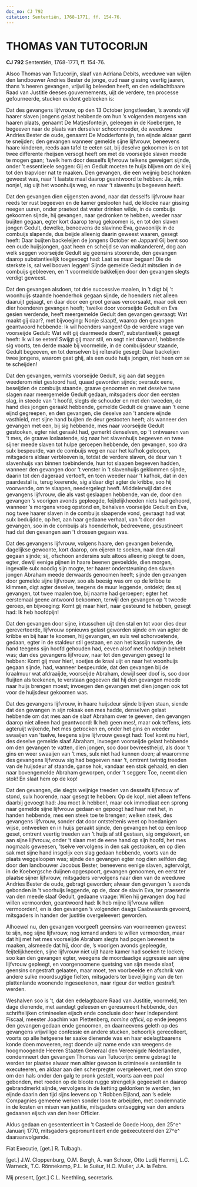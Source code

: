 ```yaml
---
doc_no: CJ 792
citation: Sententiën, 1768-1771, ff. 154-76.
---
```


# THOMAS VAN TUTOCORIJN

**CJ 792** Sententiën, 1768-1771, ff. 154-76.

Alsoo Thomas van Tutucorijn, slaaf van Adriana Debits, weeduwe van wijlen den landbouwer Andries Bester de jonge, oud naar gissing veertig jaaren, thans ’s heeren gevangen, vrijwillig beleeden heeft, en den edelachtbaare Raad van Justitie deeses gouvernements, uijt de verdere, ten processe gefourneerde, stucken evident gebleeken is:

Dat des gevangens lijfvrouw, op den 13 October jongstleeden, ’s avonds vijf haarer slaven jongens gelast hebbende om hun ’s volgenden morgens van haaren plaats, genaamt De Matjesfonteijn, geleegen in de Koebergen, te begeeven naar de plaats van derselver schoonmoeder, de weeduwe Andries Bester de oude, genaamt De Modderfonteijn, ten eijnde aldaar garst te sneijden; den gevangen wanneer gemelde sijne lijfvrouw, beneevens haare kinderen, reeds aan tafel te eeten sat, bij deselve gekoomen is en tot twee differente rheijsen versogt heeft om met de voorseijde slaven meede te mogen gaan; ’twelk hem door desselfs lijfvrouw telkens geweigert sijnde, onder ’t essentieele seggen: Gij en Gedult moeten te huijs blijven om de kleij tot den trapvloer nat te maaken. Den gevangen, die een weijnig beschonken geweest was, naar ’t laatste maal daarop geantwoord te hebben: Ja, mijn nonje!, sig uijt het woonhuijs weg, en naar ’t slavenhuijs begeeven heeft.

Dat den gevangen dien eijgensten avond, naar dat desselfs lijfvrouw haar reeds ter rust begeeven en de kamer geslooten had, de klocke naar gissing neegen uuren, onder praetext dat water drinken wilde, in de combuijs gekoomen sijnde, hij gevangen, naar gedronken te hebben, weeder naar buijten gegaan, egter kort daarop terug gekoomen is, en tot den slaven jongen Gedult, dewelke, beneevens de slavinne Eva, gewoonlijk in de combuijs slapende, dus beijde alleenig daarin geweest waaren, gesegt heeft: Daar buijten backeleijen de jongens October en Jappan! Gij bent soo een oude huijsjongen, gaat heen en scheijd se van malkanderen!, dog aan welk seggen voorseijde Gedult sig geensins stoorende, den gevangen daarop substantieelijk toegevoegt had: Laat se maar begaan! Die de sterkste is, sal wel booven leggen! Sijnde gemelde Gedult mitsdien in de combuijs gebleeven, en ’t voormeldde bakkelijen door den gevangen slegts verdigt geweest.

Dat den gevangen alsdoen, tot drie successive maalen, in ’t digt bij ’t woonhuijs staande hoenderhok gegaan sijnde, de hoenders niet alleen daaruijt gejaagt, en daar door een groot geraas veroorsaakt, maar ook een dier hoenderen gevangen heeft; ’twelke door voorseijde Gedult en Eva gesien werdende, heeft meergemelde Gedult den gevangen gevraagt: Wat maakt gij daar?, met bijvoeging: Nonje slaapt!, waarop den gevangen geantwoord hebbende: Ik wil hoenders vangen! Op de verdere vrage van voorseijde Gedult: Wat wilt gij daarmeede doen?, substantieelijk gesegt heeft: Ik wil se eeten! Swijgt gij maar stil, en segt niet daarvan!, hebbende sig voorts, ten derde maale bij voormelde, in de combuijsdeur staande, Gedult begeeven, en tot denselven bij reïteratie gesegt: Daar backelijen twee jongens, waarom gaat ghij, als een oude huijs jongen, niet heen om se te scheijden!

Dat den gevangen, vermits voorseijde Gedult, sig aan dat seggen weederom niet gestoord had, quaad geworden sijnde; oversulx eene, beseijden de combuijs staande, graave genoomen en met deselve twee slagen naar meergemelde Gedult gedaan, mitsgaders door den eersten slag, in steede van ’t hoofd, slegts de schouder en met den tweeden, de hand dies jongen geraakt hebbende, gemelde Gedult de graave aan ’t eene eijnd gegreepen, en den gevangen, die deselve aan ’t andere eijnde vasthield, met sijne hand buijten de deur gestooten heeft; als wanneer den gevangen met een, bij sig hebbende, mes naar voorseijde Gedult gestooken, egter niet geraakt had, gemerkt denselven, op ’t ontwaaren van ’t mes, de graave loslaatende, sig naar het slavenhuijs begeeven en twee sijner meede slaven tot hulpe geroepen hebbende, den gevangen, soo dra sulx bespeurde, van de combuijs weg en naar het kafhok geloopen, mitsgaders aldaar verbleeven is, totdat de verdere slaven, de deur van ’t slavenhuijs van binnen toebindende, hun tot slaapen begeeven hadden, wanneer den gevangen door ’t venster in ’t slavenhuijs geklommen sijnde, daarin tot den dageraad vertoeft, en toen weeder naar ’t kafhok, dat in den paardestal is, terug keerende, sig aldaar digt agter de kribbe, soo hij voorwende, om te slaapen, needergelegt heeft. Middelerwijl dat des gevangens lijfvrouw, die als vast geslaapen hebbende, van de, door den gevangen ’s voorigen avonds gepleegde, feijtelijkheeden niets had gehoord, wanneer ’s morgens vroeg opstond en, behalven voorseijde Gedult en Eva, nog twee haarer slaven in de combuijs slaapende vond, gevraagt had wat sulx beduijdde, op het, aan haar gedaane verhaal, van ’t door den gevangen, soo in de combuijs als hoenderhok, bedreevene, gesustineert had dat den gevangen aan ’t drossen gegaan was.

Dat des gevangens lijfvrouw, volgens haare, den gevangen bekende, dagelijkse gewoonte, kort daarop, om eijeren te soeken, naar den stal gegaan sijnde; sij, ofschoon andersins sulx altoos alleenig pleegt te doen, egter, dewijl eenige pijnen in haare beenen gevoeldde, dien morgen, ingevalle sulx noodig sijn mogte, ter haarer ondersteuning den slaven jongen Abraham meede derwaards genoomen heeft; sijnde den gevangen door gemelde sijne lijfvrouw, soo als beesig was om op de kribbe te klimmen, digt agter deselve, teegens de muur leggende, ontdekt; des sij gevangen, tot twee maalen toe, bij naame had geroepen; egter het eerstemaal geene antwoord bekoomen, terwijl den gevangen op ’t tweede geroep, en bijvoeging: Komt gij maar hier!, naar gesteund te hebben, gesegt had: Ik heb hoofdpijn!

Dat den gevangen door sijne, intusschen uijt den stal en tot voor dies deur gereverteerde, lijfvrouw opnieuws gelast geworden sijnde om van agter de kribbe en bij haar te koomen, hij gevangen, en sulx wel schorvoetende, gedaan, egter in de staldeur stil gestaan, en aan het kassijn rustende, de hand teegens sijn hoofd gehouden had, eeven alsof met hoofdpijn behebt was; dan des gevangens lijfvrouw, naar tot den gevangen gesegt te hebben: Komt gij maar hier!, soetjes de kraal uijt en naar het woonhuijs gegaan sijnde, had, wanneer bespeurdde, dat den gevangen bij de kraalmuur wat afdraaijde, voorseijde Abraham, dewijl seer doof is, soo door fluijten als teekenen, te verstaan gegeeven dat hij den gevangen meede naar huijs brengen moest; invoegen den gevangen met dien jongen ook tot voor de huijsdeur gekoomen was.

Dat des gevangens lijfvrouw, in haare huijsdeur sijnde blijven staan, siende dat den gevangen in sijn roksak een mes hadde, denselven gelast hebbende om dat mes aan de slaaf Abraham over te geeven, den gevangen daarop niet alleen had geantwoord: Ik heb geen mes!, maar ook teffens, iets agteruijt wijkende, het mes getrocken en, onder het gins en weeder swaaijen van ’tselve, teegens sijne lijfvrouw gesegt had: Toe! komt nu hier!, des deselve gemelde slaaf Abraham, invoegen voorseijde gelast hebbende om den gevangen te vatten, dien jongen, soo door bevreestheijd, als door ’t gins en weer swaaijen van ’t mes, sulx niet had kunnen doen; al waaromme des gevangens lijfvrouw sig had begeeven naar ’t, omtrent twintig treeden van de huijsdeur af staande, ganse hok, vandaar een stok gehaald, en dien naar bovengemelde Abraham geworpen, onder ’t seggen: Toe, neemt dien stok! En slaat hem op de kop!

Dat den gevangen, die slegts weijnige treeden van desselfs lijfvrouw af stond, sulx hoorende, naar gesegt te hebben: Op de kop!, niet alleen teffens daarbij gevoegt had: Jou moet ik hebben!, maar ook immediaat een sprong naar gemelde sijne lijfvrouw gedaan en gepoogt had haar met het, in handen hebbende, mes een steek toe te brengen; welken steek, des gevangens lijfvrouw, sonder dat door ontsteltenis weet op hoedanigen wijse, ontweeken en in huijs geraakt sijnde, den gevangen het op een loop geset, omtrent veertig treeden van ’t huijs af stil gestaan, sig omgekeert, en aan sijne lijfvrouw, onder ’t slaan met de eene hand op sijn hoofd, het mes nogmaals geweesen, ’tselve vervolgens in den sak gestooken, en op dien sak met sijne hand insgelijx een slag gedaan hebbende, voorts van de plaats weggeloopen was; sijnde den gevangen egter nog dien selfden dag door den landbouwer Jacobus Bester, beneevens eenige slaven, agtervolgt, in de Koebergsche duijnen opgespoort, gevangen genoomen, en eerst ter plaatse sijner lijfvrouw, mitsgaders vervolgens naar dien van de weeduwe Andries Bester de oude, gebragt geworden; alwaar den gevangen ’s avonds gebonden in ’t voorhuijs leggende, op de, door de slavin Eva, ter praesentie van den meede slaaf Gedult, gedaane vraage: Wien hij gevangen dog had willen vermoorden, geantwoord had: Ik heb mijne lijfvrouw willen vermoorden!, en is den gevangen ’s volgenden daags Caabwaards gevoerd, mitsgaders in handen der justitie overgeleevert geworden.

Alhoewel nu, den gevangen voorgeeft geensins van voorneemen geweest te sijn, nog sijne lijfvrouw, nog iemand anders te willen vermoorden, maar dat hij met het mes voorseijde Abraham slegts had pogen bevreest te maaken, alsmeede dat hij, door de, ’s voorigen avonds gepleegde, feijtelijkheeden, sijne lijfvrouw niet uijt haare kamer had soeken te locken; soo kan den gevangen egter, weegens de moordaadige aggressie aan sijne lijfvrouw gepleegt, en voorgenoomene quetsing van sijn meede slaaf, geensins ongestraft gelaaten, maar moet, ten voorbeelde en afschrik van andere sulke moordsugtige fielten, mitsgaders ter beveijliging van de ten plattenlande woonende ingeseetenen, naar rigeur der wetten gestraft werden.

Weshalven soo is ’t, dat den edelagtbaare Raad van Justitie, voormeld, ten dage dienende, met aandagt geleesen en geresumeert hebbende, den schriftelijken crimineelen eijsch ende conclusie door heer Independent Fiscaal, meester Joachim van Plettenberg, *nomine officii*, op ende jeegens den gevangen gedaan ende genoomen, en daarneevens geleth op des gevangens vrijwillige confessie en andere stucken, behoorlijk gerecolleert, voorts op alle hetgeene ter saake dienende was en haar edelagtbaarens konde doen moveeren, regt doende uijt name ende van weegens de hoogmoogende Heeren Staaten Generaal den Vereenigde Nederlanden, condemneert den gevangen Thomas van Tutucorijn: omme gebragt te werden ter plaatse alwaar men alhier gewoon is crimineele sententiën te executeeren, en aldaar aan den scherpregter overgeleevert, met den strop om den hals onder den galg te pronk gestelt, voorts aan een paal gebonden, met roeden op de bloote rugge strengelijk gegeeselt en daarop gebrandmerkt sijnde, vervolgens in de ketting geklonken te werden, ten eijnde daarin den tijd sijns leevens op ’t Robben Eijland, aan ’s edele Compagnies gemeene werken sonder loon te arbeijden, met condemnatie in de kosten en misen van justitie, mitsgaders ontsegging van den anders gedaanen eijsch van den heer Officier.

Aldus gedaan en gesententieert in ’t Casteel de Goede Hoop, den 25^e^ Januarij 1770, mitsgaders gepronuntieert ende geëxecuteerd den 27^e^ daaraanvolgende.

Fiat Executie, \[get.\] R. Tulbagh.

\[get.\] J.W. Cloppenburg, O.M. Bergh, A. van Schoor, Otto Ludij Hemmij, L.C. Warneck, T.C. Rönnekamp, P.L. le Suëur, H.O. Muller, J.A. la Febre.

Mij present, \[get.\] C.L. Neethling, secretaris.
